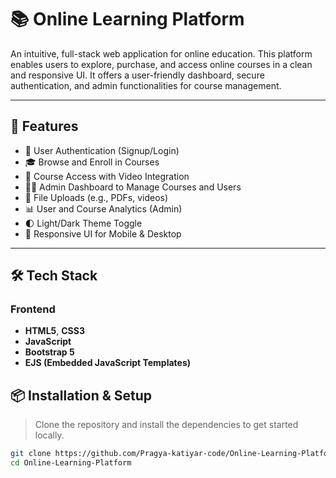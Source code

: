 # 📚 Online Learning Platform

An intuitive, full-stack web application for online education. This platform enables users to explore, purchase, and access online courses in a clean and responsive UI. It offers a user-friendly dashboard, secure authentication, and admin functionalities for course management.

---

## 🚀 Features

- 🔐 User Authentication (Signup/Login)
- 🎓 Browse and Enroll in Courses
- 🧠 Course Access with Video Integration
- 🧑‍🏫 Admin Dashboard to Manage Courses and Users
- 📁 File Uploads (e.g., PDFs, videos)
- 📊 User and Course Analytics (Admin)
- 🌓 Light/Dark Theme Toggle
- 🔄 Responsive UI for Mobile & Desktop

---

## 🛠️ Tech Stack

### Frontend
- **HTML5**, **CSS3**
- **JavaScript**
- **Bootstrap 5**
- **EJS (Embedded JavaScript Templates)**



## 📦 Installation & Setup

> Clone the repository and install the dependencies to get started locally.

```bash
git clone https://github.com/Pragya-katiyar-code/Online-Learning-Platform.git
cd Online-Learning-Platform
